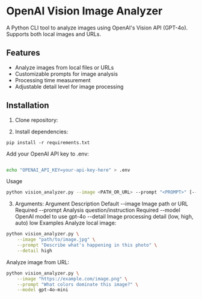 # OpenAI Vision Image Analyzer

A Python CLI tool to analyze images using OpenAI's Vision API (GPT-4o). Supports both local images and URLs.

## Features
- Analyze images from local files or URLs
- Customizable prompts for image analysis
- Processing time measurement
- Adjustable detail level for image processing

## Installation

1. Clone repository:

2. Install dependencies:
```
pip install -r requirements.txt
```
Add your OpenAI API key to .env:

```bash

echo "OPENAI_API_KEY=your-api-key-here" > .env
```
Usage
```bash
python vision_analyzer.py --image <PATH_OR_URL> --prompt "<PROMPT>" [--model MODEL] [--detail DETAIL]
```
3. Arguments:
Argument	Description	Default
--image	Image path or URL	Required
--prompt	Analysis question/instruction	Required
--model	OpenAI model to use	gpt-4o
--detail	Image processing detail (low, high, auto)	low
Examples
Analyze local image:

```bash
python vision_analyzer.py \
    --image "path/to/image.jpg" \
    --prompt "Describe what's happening in this photo" \
    --detail high
```
Analyze image from URL:

```bash
python vision_analyzer.py \
    --image "https://example.com/image.png" \
    --prompt "What colors dominate this image?" \
    --model gpt-4o-mini
```
